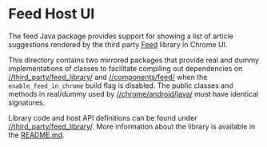 # Feed Host UI

The feed Java package provides support for showing a list of article
suggestions rendered by the third party
[Feed](https://chromium.googlesource.com/feed) library in Chrome UI.

This directory contains two mirrored packages that provide real and dummy
implementations of classes to facilitate compiling out dependencies on
[//third_party/feed_library/](../../../third_party/feed_library/) and
[//components/feed/](../../../components/feed/) when the `enable_feed_in_chrome`
build flag is disabled. The public classes and methods in real/dummy used by
[//chrome/android/java/](../java/) must have identical signatures.

Library code and host API definitions can be found under
[//third_party/feed_library/](../../../third_party/feed_library/). More information about the
library is available in the [README.md](../../../third_party/feed_library/src/README.md).
